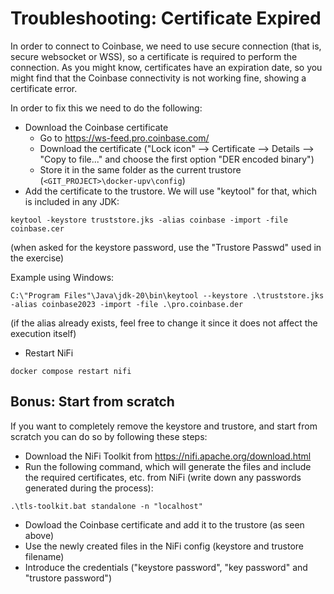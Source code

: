 # Troubleshooting: Certificate Expired

In order to connect to Coinbase, we need to use secure connection (that is, secure websocket or WSS), so a certificate is required to perform the connection.
As you might know, certificates have an expiration date, so you might find that the Coinbase connectivity is not working fine, showing a certificate error. 

In order to fix this we need to do the following:

* Download the Coinbase certificate
  * Go to https://ws-feed.pro.coinbase.com/
  * Download the certificate ("Lock icon" --> Certificate --> Details --> "Copy to file..." and choose the first option "DER encoded binary")
  * Store it in the same folder as the current trustore (```<GIT_PROJECT>\docker-upv\config```)
* Add the certificate to the trustore. We will use "keytool" for that, which is included in any JDK:

```
keytool -keystore truststore.jks -alias coinbase -import -file coinbase.cer
```

(when asked for the keystore password, use the "Trustore Passwd" used in the exercise)

Example using Windows:

```
C:\"Program Files"\Java\jdk-20\bin\keytool --keystore .\truststore.jks -alias coinbase2023 -import -file .\pro.coinbase.der
```

(if the alias already exists, feel free to change it since it does not affect the execution itself)

* Restart NiFi

```
docker compose restart nifi
```

## Bonus: Start from scratch

If you want to completely remove the keystore and trustore, and start from scratch you can do so by following these steps:

* Download the NiFi Toolkit from https://nifi.apache.org/download.html
* Run the following command, which will generate the files and include the required certificates, etc. from NiFi (write down any passwords generated during the process):

```
.\tls-toolkit.bat standalone -n "localhost"
```

* Dowload the Coinbase certificate and add it to the trustore (as seen above)
* Use the newly created files in the NiFi config (keystore and trustore filename)
* Introduce the credentials ("keystore password", "key password" and "trustore password")